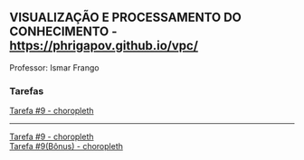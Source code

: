 ## VISUALIZAÇÃO E PROCESSAMENTO DO CONHECIMENTO - https://phrigapov.github.io/vpc/

Professor: Ismar Frango

### Tarefas
<a href="ismar/choropleth/sme_map.html">Tarefa #9 - choropleth</a><br>
<hr />
<a href="ismar/choropleth/sme_map.html">Tarefa #9 - choropleth</a><br>
<a href="ismar/choropleth/sme_map_sp.html">Tarefa #9(Bônus) - choropleth</a>


